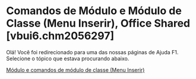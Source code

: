 
# Comandos de Módulo e Módulo de Classe (Menu Inserir), Office Shared [vbui6.chm2056297]

Olá! Você foi redirecionado para uma das nossas páginas de Ajuda F1. Selecione o tópico que estava procurando abaixo.

[Módulo e comandos de módulo de classe (Menu Inserir)](http://msdn.microsoft.com/library/4939fa3d-2767-4954-c4bc-0f906d142023%28Office.15%29.aspx)
